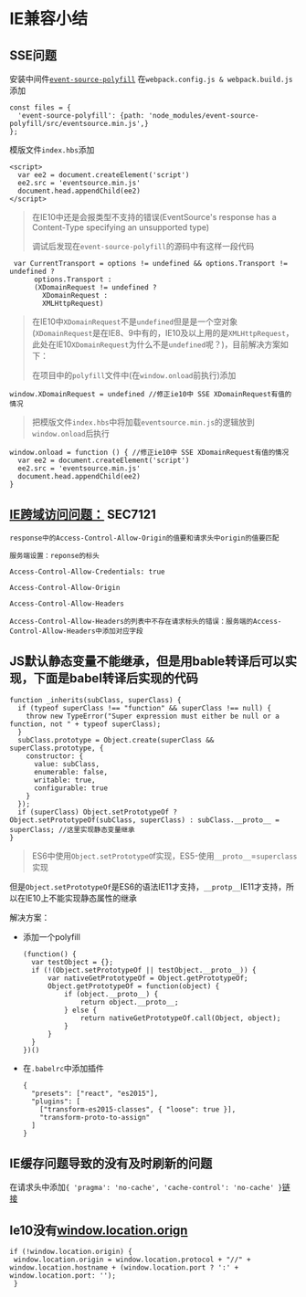 # IE兼容小结
## SSE问题
安装中间件[`event-source-polyfill`](https://github.com/Yaffle/EventSource)
在`webpack.config.js & webpack.build.js`添加

```
const files = {
  'event-source-polyfill': {path: 'node_modules/event-source-polyfill/src/eventsource.min.js',}
};
```

模版文件`index.hbs`添加

```
<script>
  var ee2 = document.createElement('script')
  ee2.src = 'eventsource.min.js'
  document.head.appendChild(ee2)
</script>
```

> 在IE10中还是会报类型不支持的错误(EventSource's response has a Content-Type specifying an unsupported type)
> 
> 调试后发现在`event-source-polyfill`的源码中有这样一段代码
	 
	 var CurrentTransport = options != undefined && options.Transport != undefined ? 
	      options.Transport : 
	      (XDomainRequest != undefined ? 
	        XDomainRequest : 
	        XMLHttpRequest)

> 在IE10中`XDomainRequest`不是`undefined`但是是一个空对象(`XDomainRequest`是在IE8、9中有的，IE10及以上用的是`XMLHttpRequest`，此处在IE10`XDomainRequest`为什么不是`undefined`呢？)，目前解决方案如下：
> 
> 在项目中的`polyfill`文件中(在`window.onload`前执行)添加

	window.XDomainRequest = undefined //修正ie10中 SSE XDomainRequest有值的情况

> 把模版文件`index.hbs`中将加载`eventsource.min.js`的逻辑放到`window.onload`后执行

	window.onload = function () { //修正ie10中 SSE XDomainRequest有值的情况
	  var ee2 = document.createElement('script')
	  ee2.src = 'eventsource.min.js'
	  document.head.appendChild(ee2)
	}

## [IE跨域访问问题：](https://docs.microsoft.com/en-us/microsoft-edge/devtools-guide/console/error-and-status-codes)    SEC7121

	response中的Access-Control-Allow-Origin的值要和请求头中origin的值要匹配
	
	服务端设置：reponse的标头
	
	Access-Control-Allow-Credentials: true
	
	Access-Control-Allow-Origin
	
	Access-Control-Allow-Headers
	
	Access-Control-Allow-Headers的列表中不存在请求标头的错误：服务端的Access-Control-Allow-Headers中添加对应字段

## JS默认静态变量不能继承，但是用bable转译后可以实现，下面是babel转译后实现的代码
```
function _inherits(subClass, superClass) {
  if (typeof superClass !== "function" && superClass !== null) {
    throw new TypeError("Super expression must either be null or a function, not " + typeof superClass);
  }
  subClass.prototype = Object.create(superClass && superClass.prototype, {
    constructor: {
      value: subClass,
      enumerable: false,
      writable: true,
      configurable: true
    }
  });
  if (superClass) Object.setPrototypeOf ? Object.setPrototypeOf(subClass, superClass) : subClass.__proto__ = superClass; //这里实现静态变量继承
}
```
> ES6中使用`Object.setPrototypeO`f实现，ES5-使用`__proto__`=`superclass`实现

但是`Object.setPrototypeOf`是ES6的语法IE11才支持，`__protp__`IE11才支持，所以在IE10上不能实现静态属性的继承

解决方案：

* 添加一个polyfill

	```
	(function() {
	  var testObject = {};
	  if (!(Object.setPrototypeOf || testObject.__proto__)) {
	      var nativeGetPrototypeOf = Object.getPrototypeOf;
	      Object.getPrototypeOf = function(object) {
	          if (object.__proto__) {
	              return object.__proto__;
	          } else {
	              return nativeGetPrototypeOf.call(Object, object);
	          }
	      }
	  }
	})()
	```
* 在`.babelrc`中添加插件
	
	```
	{
	  "presets": ["react", "es2015"],
	  "plugins": [
	    ["transform-es2015-classes", { "loose": true }],
	    "transform-proto-to-assign"
	  ]
	}
	```

## IE缓存问题导致的没有及时刷新的问题
在请求头中添加`{ 'pragma': 'no-cache', 'cache-control': 'no-cache' }`[链接](https://medium.com/@tiboprea/how-to-fix-internet-explorer-caching-of-ajax-requests-using-angular-5-2c489cf2d1f7)

## Ie10没有[window.location.orign](https://tosbourn.com/a-fix-for-window-location-origin-in-internet-explorer/)
	
	
	if (!window.location.origin) {
	 window.location.origin = window.location.protocol + "//" + window.location.hostname + (window.location.port ? ':' + window.location.port: ''); 
     }
